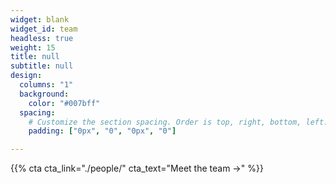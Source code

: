 ```yaml
---
widget: blank
widget_id: team
headless: true
weight: 15
title: null
subtitle: null
design:
  columns: "1"
  background:
    color: "#007bff"
  spacing:
    # Customize the section spacing. Order is top, right, bottom, left.
    padding: ["0px", "0", "0px", "0"]

---
```

{{% cta cta_link="./people/" cta_text="Meet the team →" %}}